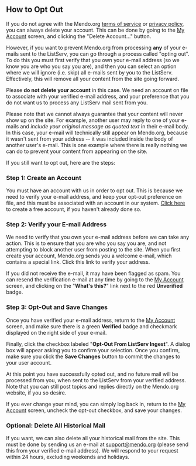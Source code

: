 ## How to Opt Out

If you do not agree with the Mendo.org [terms of service](/terms) or [privacy policy](/privacy), you can always delete your account.  This can be done by going to the [My Account](#MyAccount) screen, and clicking the "Delete Account..." button.

However, if you want to prevent Mendo.org from processing **any** of your e-mails sent to the ListServ, you can go through a process called "opting out".  To do this you must first verify that you own your e-mail address (so we know you are who you say you are), and then you can select an option where we will ignore (i.e. skip) all e-mails sent by you to the ListServ.  Effectively, this will remove all your content from the site going forward.

Please **do not delete your account** in this case.  We need an account on file to associate with your verified e-mail address, and your preference that you do not want us to process any ListServ mail sent from you.

Please note that we cannot always guarantee that your content will never show up on the site.  For example, another user may reply to one of your e-mails and *include your original message as quoted text* in their e-mail body.  In this case, your e-mail will technically still appear on Mendo.org, because it wasn't sent from your address -- it was included inside the body of another user's e-mail.  This is one example where there is really nothing we can do to prevent your content from appearing on the site.

If you still want to opt out, here are the steps:

### Step 1: Create an Account

You must have an account with us in order to opt out.  This is because we need to verify your e-mail address, and keep your opt-out preference on file, and this must be associated with an account in our system.  [Click here](/signup) to create a free account, if you haven't already done so.

### Step 2: Verify your E-mail Address

We need to verify that you own your e-mail address before we can take any action.  This is to ensure that you are who you say you are, and not attempting to block another user from posting to the site.  When you first create your account, Mendo.org sends you a welcome e-mail, which contains a special link.  Click this link to verify your address.

If you did not receive the e-mail, it may have been flagged as spam.  You can resend the verification e-mail at any time by going to the [My Account](#MyAccount) screen, and clicking on the "**What's this?**" link next to the red **Unverified** badge.

### Step 3: Opt-Out and Save Changes

Once you have verified your e-mail address, return to the [My Account](#MyAccount) screen, and make sure there is a green **Verified** badge and checkmark displayed on the right side of your e-mail.

Finally, click the checkbox labeled "**Opt-Out From ListServ Ingest**".  A dialog box will appear asking you to confirm your selection.  Once you confirm, make sure you click the **Save Changes** button to commit the changes to your user account.

At this point you have successfully opted out, and no future mail will be processed from you, when sent to the ListServ from your verified address.  Note that you can still post topics and replies directly on the Mendo.org website, if you so desire.

If you ever change your mind, you can simply log back in, return to the [My Account](#MyAccount) screen, uncheck the opt-out checkbox, and save your changes.

### Optional: Delete All Historical Mail

If you want, we can also delete all your historical mail from the site.  This must be done by sending us an e-mail at support@mendo.org (please send this from your verified e-mail address).  We will respond to your request within 24 hours, excluding weekends and holidays.

